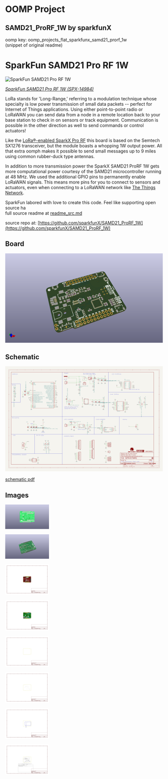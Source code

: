 # OOMP Project  
## SAMD21_ProRF_1W  by sparkfunX  
  
oomp key: oomp_projects_flat_sparkfunx_samd21_prorf_1w  
(snippet of original readme)  
  
SparkFun SAMD21 Pro RF 1W   
========================================  
  
![SparkFun SAMD21 Pro RF 1W ](https://cdn.sparkfun.com/assets/parts/1/3/2/8/7/14984-SparkX_SAMD21_ProRF_1W-01a.jpg)  
  
[*SparkFun SAMD21 Pro RF 1W  (SPX-14984)*](https://www.sparkfun.com/products/14984)  
  
LoRa stands for 'Long-Range,' referring to a modulation technique whose specialty is low power transmission of small data packets -- perfect for Internet of Things applications. Using either point-to-point radio or LoRaWAN you can send data from a node in a remote location back to your base station to check in on sensors or track equipment. Communication is possible in the other direction as well to send commands or control actuators!  
  
Like the [LoRa®-enabled SparkX Pro RF](https://www.sparkfun.com/products/14785) this board is based on the Semtech SX1276 transceiver, but the module boasts a whopping 1W output power. All that extra oomph makes it possible to send small messages up to 9 miles using common rubber-duck type antennas.   
  
In addition to more transmission power the SparkX SAMD21 ProRF 1W gets more computational power courtesy of the SAMD21 microcontroller running at 48 MHz. We used the additional GPIO pins to permanently enable LoRaWAN signals. This means more pins for you to connect to sensors and actuators, even when connecting to a LoRaWAN network like [The Things Network](https://console.thethingsnetwork.org/).   
  
  
SparkFun labored with love to create this code. Feel like supporting open source ha  
  full source readme at [readme_src.md](readme_src.md)  
  
source repo at: [https://github.com/sparkfunX/SAMD21_ProRF_1W](https://github.com/sparkfunX/SAMD21_ProRF_1W)  
## Board  
  
[![working_3d.png](working_3d_600.png)](working_3d.png)  
## Schematic  
  
[![working_schematic.png](working_schematic_600.png)](working_schematic.png)  
  
[schematic pdf](working_schematic.pdf)  
## Images  
  
[![working_3D_bottom.png](working_3D_bottom_140.png)](working_3D_bottom.png)  
  
[![working_3D_top.png](working_3D_top_140.png)](working_3D_top.png)  
  
[![working_assembly_page_01.png](working_assembly_page_01_140.png)](working_assembly_page_01.png)  
  
[![working_assembly_page_02.png](working_assembly_page_02_140.png)](working_assembly_page_02.png)  
  
[![working_assembly_page_03.png](working_assembly_page_03_140.png)](working_assembly_page_03.png)  
  
[![working_assembly_page_04.png](working_assembly_page_04_140.png)](working_assembly_page_04.png)  
  
[![working_assembly_page_05.png](working_assembly_page_05_140.png)](working_assembly_page_05.png)  
  
[![working_assembly_page_06.png](working_assembly_page_06_140.png)](working_assembly_page_06.png)  
